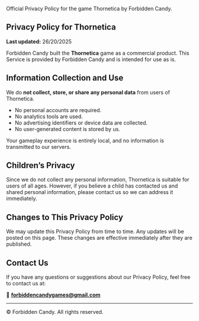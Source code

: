 Official Privacy Policy for the game Thornetica by Forbidden Candy.

## Privacy Policy for Thornetica

**Last updated:** 26/20/2025

Forbidden Candy built the **Thornetica** game as a commercial product. This Service is provided by Forbidden Candy and is intended for use as is.

## Information Collection and Use

We do **not collect, store, or share any personal data** from users of Thornetica.  
- No personal accounts are required.  
- No analytics tools are used.  
- No advertising identifiers or device data are collected.  
- No user-generated content is stored by us.

Your gameplay experience is entirely local, and no information is transmitted to our servers.

## Children’s Privacy

Since we do not collect any personal information, Thornetica is suitable for users of all ages. However, if you believe a child has contacted us and shared personal information, please contact us so we can address it immediately.

## Changes to This Privacy Policy

We may update this Privacy Policy from time to time. Any updates will be posted on this page. These changes are effective immediately after they are published.

## Contact Us

If you have any questions or suggestions about our Privacy Policy, feel free to contact us at:

📧 **forbiddencandygames@gmail.com**

---

© Forbidden Candy. All rights reserved.
